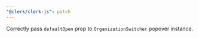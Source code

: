 ```yaml
---
"@clerk/clerk-js": patch
---
```


Correctly pass `defaultOpen` prop to `OrganizationSwitcher` popover instance.
